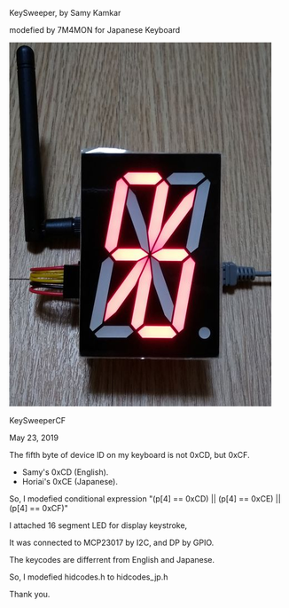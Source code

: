  KeySweeper, by Samy Kamkar

 modefied by 7M4MON for Japanese Keyboard
 
 ![](https://github.com/7m4mon/keysweeper/blob/master/KeySweeperCF_1.jpg)
 
 KeySweeperCF
 
 May 23, 2019

 The fifth byte of device ID on my keyboard is not 0xCD, but 0xCF.
 
 * Samy's 0xCD (English).
 * Horiai's 0xCE (Japanese).  
 
 So, I modefied conditional expression "(p[4] == 0xCD) || (p[4] == 0xCE) ||(p[4] == 0xCF)"
 

 I attached 16 segment LED for display keystroke, 

It was connected to MCP23017 by I2C, and DP by GPIO.   


 The keycodes are differrent from English and Japanese.

So, I modefied hidcodes.h to hidcodes_jp.h


 Thank you.
